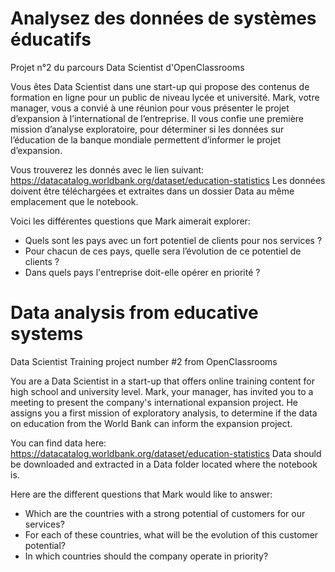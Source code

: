 # Analysez des données de systèmes éducatifs
Projet n°2 du parcours Data Scientist d'OpenClassrooms

Vous êtes Data Scientist dans une start-up qui propose des contenus de formation en ligne pour un public de niveau lycée et université.
Mark, votre manager, vous a convié à une réunion pour vous présenter le projet d’expansion à l’international de l’entreprise. Il vous confie une première mission d’analyse exploratoire, pour déterminer si les données sur l’éducation de la banque mondiale permettent d’informer le projet d’expansion.

Vous trouverez les donnés avec le lien suivant: https://datacatalog.worldbank.org/dataset/education-statistics
Les données doivent être téléchargées et extraites dans un dossier Data au même emplacement que le notebook.

Voici les différentes questions que Mark aimerait explorer:

- Quels sont les pays avec un fort potentiel de clients pour nos services ?
- Pour chacun de ces pays, quelle sera l’évolution de ce potentiel de clients ?
- Dans quels pays l'entreprise doit-elle opérer en priorité ?


# Data analysis from educative systems
Data Scientist Training project number #2 from OpenClassrooms

You are a Data Scientist in a start-up that offers online training content for high school and university level.
Mark, your manager, has invited you to a meeting to present the company's international expansion project. He assigns you a first mission of exploratory analysis, to determine if the data on education from the World Bank can inform the expansion project.

You can find data here: https://datacatalog.worldbank.org/dataset/education-statistics
Data should be downloaded and extracted in a Data folder located where the notebook is.

Here are the different questions that Mark would like to answer:

- Which are the countries with a strong potential of customers for our services?
- For each of these countries, what will be the evolution of this customer potential?
- In which countries should the company operate in priority?
